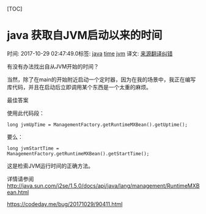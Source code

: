 [TOC]



# java 获取自JVM启动以来的时间

时间: 2017-10-29 02:47:49.0标签: [java](https://codeday.me/tag/java) [time](https://codeday.me/tag/time) [jvm](https://codeday.me/tag/jvm) 
译文: [来源](http://stackoverflow.com/questions/817801/time-since-jvm-started)[翻译纠错](https://publish.codeday.me/post/publist?site=cn&id=90411)



有没有办法找出自从JVM开始的时间？



当然，除了在main的开始附近启动一个定时器，因为在我的场景中，我正在编写库代码，并且在启动后立即调用某个东西是一个太重的麻烦。

最佳答案

使用此代码段：

```
long jvmUpTime = ManagementFactory.getRuntimeMXBean().getUptime();
```

要么：

```
long jvmStartTime = ManagementFactory.getRuntimeMXBean().getStartTime();
```

这是检索JVM运行时间的正确方法。

详情请参阅<http://java.sun.com/j2se/1.5.0/docs/api/java/lang/management/RuntimeMXBean.html>







<https://codeday.me/bug/20171029/90411.html>